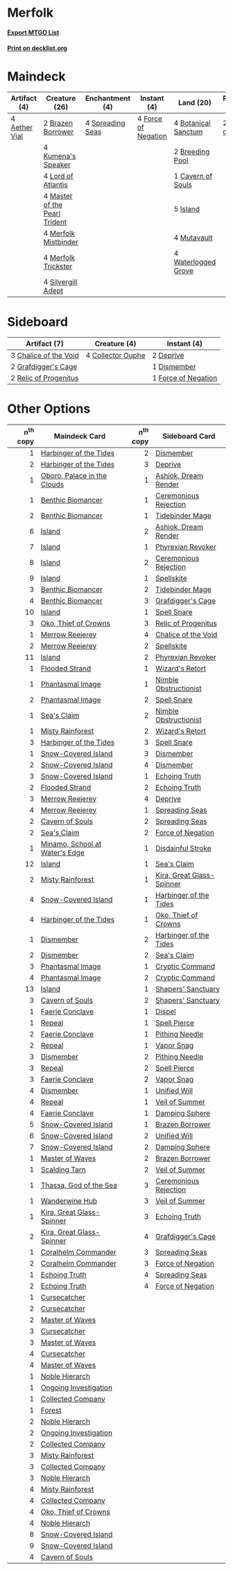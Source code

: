 # Merfolk

#### [Export MTGO List](../collection/Merfolk/Merfolk.txt)
#### [Print on decklist.org](http://decklist.org/?deckmain=4%09Aether%20Vial%0A4%09Botanical%20Sanctum%0A2%09Brazen%20Borrower%0A2%09Breeding%20Pool%0A1%09Cavern%20of%20Souls%0A4%09Force%20of%20Negation%0A5%09Island%0A4%09Kumena's%20Speaker%0A4%09Lord%20of%20Atlantis%0A4%09Master%20of%20the%20Pearl%20Trident%0A4%09Merfolk%20Mistbinder%0A4%09Merfolk%20Trickster%0A4%09Mutavault%0A2%09Oko,%20Thief%20of%20Crowns%0A4%09Silvergill%20Adept%0A4%09Spreading%20Seas%0A4%09Waterlogged%20Grove&deckside=3%09Chalice%20of%20the%20Void%0A4%09Collector%20Ouphe%0A2%09Deprive%0A1%09Dismember%0A1%09Force%20of%20Negation%0A2%09Grafdigger's%20Cage%0A2%09Relic%20of%20Progenitus)
# Maindeck

|                                     Artifact (4)                                      |                                             Creature (26)                                              |                                      Enchantment (4)                                      |                                         Instant (4)                                          |                                          Land (20)                                           |                                        Planeswalker (2)                                         |
|---------------------------------------------------------------------------------------|--------------------------------------------------------------------------------------------------------|-------------------------------------------------------------------------------------------|----------------------------------------------------------------------------------------------|----------------------------------------------------------------------------------------------|-------------------------------------------------------------------------------------------------|
|4 [Aether Vial](http://gatherer.wizards.com/Pages/Card/Details.aspx?multiverseid=48146)|2 [Brazen Borrower](http://gatherer.wizards.com/Pages/Card/Details.aspx?multiverseid=473001)            |4 [Spreading Seas](http://gatherer.wizards.com/Pages/Card/Details.aspx?multiverseid=190405)|4 [Force of Negation](http://gatherer.wizards.com/Pages/Card/Details.aspx?multiverseid=464001)|4 [Botanical Sanctum](http://gatherer.wizards.com/Pages/Card/Details.aspx?multiverseid=417817)|2 [Oko, Thief of Crowns](http://gatherer.wizards.com/Pages/Card/Details.aspx?multiverseid=473159)|
|                                                                                       |4 [Kumena's Speaker](http://gatherer.wizards.com/Pages/Card/Details.aspx?multiverseid=435352)           |                                                                                           |                                                                                              |2 [Breeding Pool](http://gatherer.wizards.com/Pages/Card/Details.aspx?multiverseid=97088)     |                                                                                                 |
|                                                                                       |4 [Lord of Atlantis](http://gatherer.wizards.com/Pages/Card/Details.aspx?multiverseid=707)              |                                                                                           |                                                                                              |1 [Cavern of Souls](http://gatherer.wizards.com/Pages/Card/Details.aspx?multiverseid=278058)  |                                                                                                 |
|                                                                                       |4 [Master of the Pearl Trident](http://gatherer.wizards.com/Pages/Card/Details.aspx?multiverseid=438449)|                                                                                           |                                                                                              |5 [Island](http://gatherer.wizards.com/Pages/Card/Details.aspx?multiverseid=439857)           |                                                                                                 |
|                                                                                       |4 [Merfolk Mistbinder](http://gatherer.wizards.com/Pages/Card/Details.aspx?multiverseid=439823)         |                                                                                           |                                                                                              |4 [Mutavault](http://gatherer.wizards.com/Pages/Card/Details.aspx?multiverseid=370733)        |                                                                                                 |
|                                                                                       |4 [Merfolk Trickster](http://gatherer.wizards.com/Pages/Card/Details.aspx?multiverseid=442944)          |                                                                                           |                                                                                              |4 [Waterlogged Grove](http://gatherer.wizards.com/Pages/Card/Details.aspx?multiverseid=464198)|                                                                                                 |
|                                                                                       |4 [Silvergill Adept](http://gatherer.wizards.com/Pages/Card/Details.aspx?multiverseid=139682)           |                                                                                           |                                                                                              |                                                                                              |                                                                                                 |


# Sideboard

|                                          Artifact (7)                                          |                                        Creature (4)                                        |                                         Instant (4)                                          |
|------------------------------------------------------------------------------------------------|--------------------------------------------------------------------------------------------|----------------------------------------------------------------------------------------------|
|3 [Chalice of the Void](http://gatherer.wizards.com/Pages/Card/Details.aspx?multiverseid=442211)|4 [Collector Ouphe](http://gatherer.wizards.com/Pages/Card/Details.aspx?multiverseid=464107)|2 [Deprive](http://gatherer.wizards.com/Pages/Card/Details.aspx?multiverseid=193519)          |
|2 [Grafdigger's Cage](http://gatherer.wizards.com/Pages/Card/Details.aspx?multiverseid=278452)  |                                                                                            |1 [Dismember](http://gatherer.wizards.com/Pages/Card/Details.aspx?multiverseid=382182)        |
|2 [Relic of Progenitus](http://gatherer.wizards.com/Pages/Card/Details.aspx?multiverseid=174824)|                                                                                            |1 [Force of Negation](http://gatherer.wizards.com/Pages/Card/Details.aspx?multiverseid=464001)|


# Other Options

|*n*<sup>th</sup> copy|                                             Maindeck Card                                              |*n*<sup>th</sup> copy|                                          Sideboard Card                                           |
|--------------------:|--------------------------------------------------------------------------------------------------------|--------------------:|---------------------------------------------------------------------------------------------------|
|                    1|[Harbinger of the Tides](http://gatherer.wizards.com/Pages/Card/Details.aspx?multiverseid=433017)       |                    2|[Dismember](http://gatherer.wizards.com/Pages/Card/Details.aspx?multiverseid=382182)               |
|                    2|[Harbinger of the Tides](http://gatherer.wizards.com/Pages/Card/Details.aspx?multiverseid=433017)       |                    3|[Deprive](http://gatherer.wizards.com/Pages/Card/Details.aspx?multiverseid=193519)                 |
|                    1|[Oboro, Palace in the Clouds](http://gatherer.wizards.com/Pages/Card/Details.aspx?multiverseid=74206)   |                    1|[Ashiok, Dream Render](http://gatherer.wizards.com/Pages/Card/Details.aspx?multiverseid=461155)    |
|                    1|[Benthic Biomancer](http://gatherer.wizards.com/Pages/Card/Details.aspx?multiverseid=457176)            |                    1|[Ceremonious Rejection](http://gatherer.wizards.com/Pages/Card/Details.aspx?multiverseid=417613)   |
|                    2|[Benthic Biomancer](http://gatherer.wizards.com/Pages/Card/Details.aspx?multiverseid=457176)            |                    1|[Tidebinder Mage](http://gatherer.wizards.com/Pages/Card/Details.aspx?multiverseid=438462)         |
|                    6|[Island](http://gatherer.wizards.com/Pages/Card/Details.aspx?multiverseid=439857)                       |                    2|[Ashiok, Dream Render](http://gatherer.wizards.com/Pages/Card/Details.aspx?multiverseid=461155)    |
|                    7|[Island](http://gatherer.wizards.com/Pages/Card/Details.aspx?multiverseid=439857)                       |                    1|[Phyrexian Revoker](http://gatherer.wizards.com/Pages/Card/Details.aspx?multiverseid=383343)       |
|                    8|[Island](http://gatherer.wizards.com/Pages/Card/Details.aspx?multiverseid=439857)                       |                    2|[Ceremonious Rejection](http://gatherer.wizards.com/Pages/Card/Details.aspx?multiverseid=417613)   |
|                    9|[Island](http://gatherer.wizards.com/Pages/Card/Details.aspx?multiverseid=439857)                       |                    1|[Spellskite](http://gatherer.wizards.com/Pages/Card/Details.aspx?multiverseid=397743)              |
|                    3|[Benthic Biomancer](http://gatherer.wizards.com/Pages/Card/Details.aspx?multiverseid=457176)            |                    2|[Tidebinder Mage](http://gatherer.wizards.com/Pages/Card/Details.aspx?multiverseid=438462)         |
|                    4|[Benthic Biomancer](http://gatherer.wizards.com/Pages/Card/Details.aspx?multiverseid=457176)            |                    3|[Grafdigger's Cage](http://gatherer.wizards.com/Pages/Card/Details.aspx?multiverseid=278452)       |
|                   10|[Island](http://gatherer.wizards.com/Pages/Card/Details.aspx?multiverseid=439857)                       |                    1|[Spell Snare](http://gatherer.wizards.com/Pages/Card/Details.aspx?multiverseid=446100)             |
|                    3|[Oko, Thief of Crowns](http://gatherer.wizards.com/Pages/Card/Details.aspx?multiverseid=473159)         |                    3|[Relic of Progenitus](http://gatherer.wizards.com/Pages/Card/Details.aspx?multiverseid=174824)     |
|                    1|[Merrow Reejerey](http://gatherer.wizards.com/Pages/Card/Details.aspx?multiverseid=438453)              |                    4|[Chalice of the Void](http://gatherer.wizards.com/Pages/Card/Details.aspx?multiverseid=442211)     |
|                    2|[Merrow Reejerey](http://gatherer.wizards.com/Pages/Card/Details.aspx?multiverseid=438453)              |                    2|[Spellskite](http://gatherer.wizards.com/Pages/Card/Details.aspx?multiverseid=397743)              |
|                   11|[Island](http://gatherer.wizards.com/Pages/Card/Details.aspx?multiverseid=439857)                       |                    2|[Phyrexian Revoker](http://gatherer.wizards.com/Pages/Card/Details.aspx?multiverseid=383343)       |
|                    1|[Flooded Strand](http://gatherer.wizards.com/Pages/Card/Details.aspx?multiverseid=405098)               |                    1|[Wizard's Retort](http://gatherer.wizards.com/Pages/Card/Details.aspx?multiverseid=442963)         |
|                    1|[Phantasmal Image](http://gatherer.wizards.com/Pages/Card/Details.aspx?multiverseid=220099)             |                    1|[Nimble Obstructionist](http://gatherer.wizards.com/Pages/Card/Details.aspx?multiverseid=430729)   |
|                    2|[Phantasmal Image](http://gatherer.wizards.com/Pages/Card/Details.aspx?multiverseid=220099)             |                    2|[Spell Snare](http://gatherer.wizards.com/Pages/Card/Details.aspx?multiverseid=446100)             |
|                    1|[Sea's Claim](http://gatherer.wizards.com/Pages/Card/Details.aspx?multiverseid=83446)                   |                    2|[Nimble Obstructionist](http://gatherer.wizards.com/Pages/Card/Details.aspx?multiverseid=430729)   |
|                    1|[Misty Rainforest](http://gatherer.wizards.com/Pages/Card/Details.aspx?multiverseid=405102)             |                    2|[Wizard's Retort](http://gatherer.wizards.com/Pages/Card/Details.aspx?multiverseid=442963)         |
|                    3|[Harbinger of the Tides](http://gatherer.wizards.com/Pages/Card/Details.aspx?multiverseid=433017)       |                    3|[Spell Snare](http://gatherer.wizards.com/Pages/Card/Details.aspx?multiverseid=446100)             |
|                    1|[Snow-Covered Island](http://gatherer.wizards.com/Pages/Card/Details.aspx?multiverseid=121130)          |                    3|[Dismember](http://gatherer.wizards.com/Pages/Card/Details.aspx?multiverseid=382182)               |
|                    2|[Snow-Covered Island](http://gatherer.wizards.com/Pages/Card/Details.aspx?multiverseid=121130)          |                    4|[Dismember](http://gatherer.wizards.com/Pages/Card/Details.aspx?multiverseid=382182)               |
|                    3|[Snow-Covered Island](http://gatherer.wizards.com/Pages/Card/Details.aspx?multiverseid=121130)          |                    1|[Echoing Truth](http://gatherer.wizards.com/Pages/Card/Details.aspx?multiverseid=405212)           |
|                    2|[Flooded Strand](http://gatherer.wizards.com/Pages/Card/Details.aspx?multiverseid=405098)               |                    2|[Echoing Truth](http://gatherer.wizards.com/Pages/Card/Details.aspx?multiverseid=405212)           |
|                    3|[Merrow Reejerey](http://gatherer.wizards.com/Pages/Card/Details.aspx?multiverseid=438453)              |                    4|[Deprive](http://gatherer.wizards.com/Pages/Card/Details.aspx?multiverseid=193519)                 |
|                    4|[Merrow Reejerey](http://gatherer.wizards.com/Pages/Card/Details.aspx?multiverseid=438453)              |                    1|[Spreading Seas](http://gatherer.wizards.com/Pages/Card/Details.aspx?multiverseid=190405)          |
|                    2|[Cavern of Souls](http://gatherer.wizards.com/Pages/Card/Details.aspx?multiverseid=278058)              |                    2|[Spreading Seas](http://gatherer.wizards.com/Pages/Card/Details.aspx?multiverseid=190405)          |
|                    2|[Sea's Claim](http://gatherer.wizards.com/Pages/Card/Details.aspx?multiverseid=83446)                   |                    2|[Force of Negation](http://gatherer.wizards.com/Pages/Card/Details.aspx?multiverseid=464001)       |
|                    1|[Minamo, School at Water's Edge](http://gatherer.wizards.com/Pages/Card/Details.aspx?multiverseid=79179)|                    1|[Disdainful Stroke](http://gatherer.wizards.com/Pages/Card/Details.aspx?multiverseid=420705)       |
|                   12|[Island](http://gatherer.wizards.com/Pages/Card/Details.aspx?multiverseid=439857)                       |                    1|[Sea's Claim](http://gatherer.wizards.com/Pages/Card/Details.aspx?multiverseid=83446)              |
|                    2|[Misty Rainforest](http://gatherer.wizards.com/Pages/Card/Details.aspx?multiverseid=405102)             |                    1|[Kira, Great Glass-Spinner](http://gatherer.wizards.com/Pages/Card/Details.aspx?multiverseid=74445)|
|                    4|[Snow-Covered Island](http://gatherer.wizards.com/Pages/Card/Details.aspx?multiverseid=121130)          |                    1|[Harbinger of the Tides](http://gatherer.wizards.com/Pages/Card/Details.aspx?multiverseid=433017)  |
|                    4|[Harbinger of the Tides](http://gatherer.wizards.com/Pages/Card/Details.aspx?multiverseid=433017)       |                    1|[Oko, Thief of Crowns](http://gatherer.wizards.com/Pages/Card/Details.aspx?multiverseid=473159)    |
|                    1|[Dismember](http://gatherer.wizards.com/Pages/Card/Details.aspx?multiverseid=382182)                    |                    2|[Harbinger of the Tides](http://gatherer.wizards.com/Pages/Card/Details.aspx?multiverseid=433017)  |
|                    2|[Dismember](http://gatherer.wizards.com/Pages/Card/Details.aspx?multiverseid=382182)                    |                    2|[Sea's Claim](http://gatherer.wizards.com/Pages/Card/Details.aspx?multiverseid=83446)              |
|                    3|[Phantasmal Image](http://gatherer.wizards.com/Pages/Card/Details.aspx?multiverseid=220099)             |                    1|[Cryptic Command](http://gatherer.wizards.com/Pages/Card/Details.aspx?multiverseid=438614)         |
|                    4|[Phantasmal Image](http://gatherer.wizards.com/Pages/Card/Details.aspx?multiverseid=220099)             |                    2|[Cryptic Command](http://gatherer.wizards.com/Pages/Card/Details.aspx?multiverseid=438614)         |
|                   13|[Island](http://gatherer.wizards.com/Pages/Card/Details.aspx?multiverseid=439857)                       |                    1|[Shapers' Sanctuary](http://gatherer.wizards.com/Pages/Card/Details.aspx?multiverseid=435362)      |
|                    3|[Cavern of Souls](http://gatherer.wizards.com/Pages/Card/Details.aspx?multiverseid=278058)              |                    2|[Shapers' Sanctuary](http://gatherer.wizards.com/Pages/Card/Details.aspx?multiverseid=435362)      |
|                    1|[Faerie Conclave](http://gatherer.wizards.com/Pages/Card/Details.aspx?multiverseid=106531)              |                    1|[Dispel](http://gatherer.wizards.com/Pages/Card/Details.aspx?multiverseid=401858)                  |
|                    1|[Repeal](http://gatherer.wizards.com/Pages/Card/Details.aspx?multiverseid=405357)                       |                    1|[Spell Pierce](http://gatherer.wizards.com/Pages/Card/Details.aspx?multiverseid=425876)            |
|                    2|[Faerie Conclave](http://gatherer.wizards.com/Pages/Card/Details.aspx?multiverseid=106531)              |                    1|[Pithing Needle](http://gatherer.wizards.com/Pages/Card/Details.aspx?multiverseid=129526)          |
|                    2|[Repeal](http://gatherer.wizards.com/Pages/Card/Details.aspx?multiverseid=405357)                       |                    1|[Vapor Snag](http://gatherer.wizards.com/Pages/Card/Details.aspx?multiverseid=249373)              |
|                    3|[Dismember](http://gatherer.wizards.com/Pages/Card/Details.aspx?multiverseid=382182)                    |                    2|[Pithing Needle](http://gatherer.wizards.com/Pages/Card/Details.aspx?multiverseid=129526)          |
|                    3|[Repeal](http://gatherer.wizards.com/Pages/Card/Details.aspx?multiverseid=405357)                       |                    2|[Spell Pierce](http://gatherer.wizards.com/Pages/Card/Details.aspx?multiverseid=425876)            |
|                    3|[Faerie Conclave](http://gatherer.wizards.com/Pages/Card/Details.aspx?multiverseid=106531)              |                    2|[Vapor Snag](http://gatherer.wizards.com/Pages/Card/Details.aspx?multiverseid=249373)              |
|                    4|[Dismember](http://gatherer.wizards.com/Pages/Card/Details.aspx?multiverseid=382182)                    |                    1|[Unified Will](http://gatherer.wizards.com/Pages/Card/Details.aspx?multiverseid=193456)            |
|                    4|[Repeal](http://gatherer.wizards.com/Pages/Card/Details.aspx?multiverseid=405357)                       |                    1|[Veil of Summer](http://gatherer.wizards.com/Pages/Card/Details.aspx?multiverseid=466952)          |
|                    4|[Faerie Conclave](http://gatherer.wizards.com/Pages/Card/Details.aspx?multiverseid=106531)              |                    1|[Damping Sphere](http://gatherer.wizards.com/Pages/Card/Details.aspx?multiverseid=443101)          |
|                    5|[Snow-Covered Island](http://gatherer.wizards.com/Pages/Card/Details.aspx?multiverseid=121130)          |                    1|[Brazen Borrower](http://gatherer.wizards.com/Pages/Card/Details.aspx?multiverseid=473001)         |
|                    6|[Snow-Covered Island](http://gatherer.wizards.com/Pages/Card/Details.aspx?multiverseid=121130)          |                    2|[Unified Will](http://gatherer.wizards.com/Pages/Card/Details.aspx?multiverseid=193456)            |
|                    7|[Snow-Covered Island](http://gatherer.wizards.com/Pages/Card/Details.aspx?multiverseid=121130)          |                    2|[Damping Sphere](http://gatherer.wizards.com/Pages/Card/Details.aspx?multiverseid=443101)          |
|                    1|[Master of Waves](http://gatherer.wizards.com/Pages/Card/Details.aspx?multiverseid=438441)              |                    2|[Brazen Borrower](http://gatherer.wizards.com/Pages/Card/Details.aspx?multiverseid=473001)         |
|                    1|[Scalding Tarn](http://gatherer.wizards.com/Pages/Card/Details.aspx?multiverseid=405107)                |                    2|[Veil of Summer](http://gatherer.wizards.com/Pages/Card/Details.aspx?multiverseid=466952)          |
|                    1|[Thassa, God of the Sea](http://gatherer.wizards.com/Pages/Card/Details.aspx?multiverseid=373535)       |                    3|[Ceremonious Rejection](http://gatherer.wizards.com/Pages/Card/Details.aspx?multiverseid=417613)   |
|                    1|[Wanderwine Hub](http://gatherer.wizards.com/Pages/Card/Details.aspx?multiverseid=153456)               |                    3|[Veil of Summer](http://gatherer.wizards.com/Pages/Card/Details.aspx?multiverseid=466952)          |
|                    1|[Kira, Great Glass-Spinner](http://gatherer.wizards.com/Pages/Card/Details.aspx?multiverseid=74445)     |                    3|[Echoing Truth](http://gatherer.wizards.com/Pages/Card/Details.aspx?multiverseid=405212)           |
|                    2|[Kira, Great Glass-Spinner](http://gatherer.wizards.com/Pages/Card/Details.aspx?multiverseid=74445)     |                    4|[Grafdigger's Cage](http://gatherer.wizards.com/Pages/Card/Details.aspx?multiverseid=278452)       |
|                    1|[Coralhelm Commander](http://gatherer.wizards.com/Pages/Card/Details.aspx?multiverseid=193651)          |                    3|[Spreading Seas](http://gatherer.wizards.com/Pages/Card/Details.aspx?multiverseid=190405)          |
|                    2|[Coralhelm Commander](http://gatherer.wizards.com/Pages/Card/Details.aspx?multiverseid=193651)          |                    3|[Force of Negation](http://gatherer.wizards.com/Pages/Card/Details.aspx?multiverseid=464001)       |
|                    1|[Echoing Truth](http://gatherer.wizards.com/Pages/Card/Details.aspx?multiverseid=405212)                |                    4|[Spreading Seas](http://gatherer.wizards.com/Pages/Card/Details.aspx?multiverseid=190405)          |
|                    2|[Echoing Truth](http://gatherer.wizards.com/Pages/Card/Details.aspx?multiverseid=405212)                |                    4|[Force of Negation](http://gatherer.wizards.com/Pages/Card/Details.aspx?multiverseid=464001)       |
|                    1|[Cursecatcher](http://gatherer.wizards.com/Pages/Card/Details.aspx?multiverseid=442042)                 |                     |                                                                                                   |
|                    2|[Cursecatcher](http://gatherer.wizards.com/Pages/Card/Details.aspx?multiverseid=442042)                 |                     |                                                                                                   |
|                    2|[Master of Waves](http://gatherer.wizards.com/Pages/Card/Details.aspx?multiverseid=438441)              |                     |                                                                                                   |
|                    3|[Cursecatcher](http://gatherer.wizards.com/Pages/Card/Details.aspx?multiverseid=442042)                 |                     |                                                                                                   |
|                    3|[Master of Waves](http://gatherer.wizards.com/Pages/Card/Details.aspx?multiverseid=438441)              |                     |                                                                                                   |
|                    4|[Cursecatcher](http://gatherer.wizards.com/Pages/Card/Details.aspx?multiverseid=442042)                 |                     |                                                                                                   |
|                    4|[Master of Waves](http://gatherer.wizards.com/Pages/Card/Details.aspx?multiverseid=438441)              |                     |                                                                                                   |
|                    1|[Noble Hierarch](http://gatherer.wizards.com/Pages/Card/Details.aspx?multiverseid=179434)               |                     |                                                                                                   |
|                    1|[Ongoing Investigation](http://gatherer.wizards.com/Pages/Card/Details.aspx?multiverseid=409820)        |                     |                                                                                                   |
|                    1|[Collected Company](http://gatherer.wizards.com/Pages/Card/Details.aspx?multiverseid=394519)            |                     |                                                                                                   |
|                    1|[Forest](http://gatherer.wizards.com/Pages/Card/Details.aspx?multiverseid=439860)                       |                     |                                                                                                   |
|                    2|[Noble Hierarch](http://gatherer.wizards.com/Pages/Card/Details.aspx?multiverseid=179434)               |                     |                                                                                                   |
|                    2|[Ongoing Investigation](http://gatherer.wizards.com/Pages/Card/Details.aspx?multiverseid=409820)        |                     |                                                                                                   |
|                    2|[Collected Company](http://gatherer.wizards.com/Pages/Card/Details.aspx?multiverseid=394519)            |                     |                                                                                                   |
|                    3|[Misty Rainforest](http://gatherer.wizards.com/Pages/Card/Details.aspx?multiverseid=405102)             |                     |                                                                                                   |
|                    3|[Collected Company](http://gatherer.wizards.com/Pages/Card/Details.aspx?multiverseid=394519)            |                     |                                                                                                   |
|                    3|[Noble Hierarch](http://gatherer.wizards.com/Pages/Card/Details.aspx?multiverseid=179434)               |                     |                                                                                                   |
|                    4|[Misty Rainforest](http://gatherer.wizards.com/Pages/Card/Details.aspx?multiverseid=405102)             |                     |                                                                                                   |
|                    4|[Collected Company](http://gatherer.wizards.com/Pages/Card/Details.aspx?multiverseid=394519)            |                     |                                                                                                   |
|                    4|[Oko, Thief of Crowns](http://gatherer.wizards.com/Pages/Card/Details.aspx?multiverseid=473159)         |                     |                                                                                                   |
|                    4|[Noble Hierarch](http://gatherer.wizards.com/Pages/Card/Details.aspx?multiverseid=179434)               |                     |                                                                                                   |
|                    8|[Snow-Covered Island](http://gatherer.wizards.com/Pages/Card/Details.aspx?multiverseid=121130)          |                     |                                                                                                   |
|                    9|[Snow-Covered Island](http://gatherer.wizards.com/Pages/Card/Details.aspx?multiverseid=121130)          |                     |                                                                                                   |
|                    4|[Cavern of Souls](http://gatherer.wizards.com/Pages/Card/Details.aspx?multiverseid=278058)              |                     |                                                                                                   |


